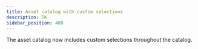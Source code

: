 ```yaml
---
title: Asset catalog with custom selections
description: TK
sidebar_position: 400
---
```


The asset catalog now includes custom selections throughout the catalog.